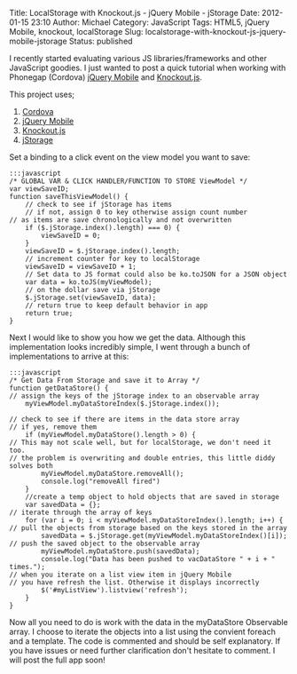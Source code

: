 Title: LocalStorage with Knockout.js - jQuery Mobile - jStorage
Date: 2012-01-15 23:10
Author: Michael
Category: JavaScript 
Tags: HTML5, jQuery Mobile, knockout, localStorage
Slug: localstorage-with-knockout-js-jquery-mobile-jstorage
Status: published

I recently started evaluating various JS libraries/frameworks and other
JavaScript goodies. I just wanted to post a quick tutorial when working
with Phonegap (Cordova) [jQuery Mobile](http://jquerymobile.com/) and
[Knockout.js](http://knockoutjs.com/).

This project uses;

1.  [Cordova](http://incubator.apache.org/projects/callback.html)
2.  [jQuery Mobile](http://jquerymobile.com/)
3.  [Knockout.js](http://knockoutjs.com)
4.  [jStorage](http://www.jstorage.info/)

Set a binding to a click event on the view model you want to save:

    :::javascript
    /* GLOBAL VAR & CLICK HANDLER/FUNCTION TO STORE ViewModel */
    var viewSaveID;
    function saveThisViewModel() {
        // check to see if jStorage has items
        // if not, assign 0 to key otherwise assign count number 
    // as items are save chronologically and not overwritten
        if ($.jStorage.index().length) === 0) {
            viewSaveID = 0;
        }
        viewSaveID = $.jStorage.index().length;
        // increment counter for key to localStorage
        viewSaveID = viewSaveID + 1;
        // Set data to JS format could also be ko.toJSON for a JSON object
        var data = ko.toJS(myViewModel);
        // on the dollar save via jStorage
        $.jStorage.set(viewSaveID, data);
        // return true to keep default behavior in app
        return true;
    }
    

Next I would like to show you how we get the data. Although this
implementation looks incredibly simple, I went through a bunch of
implementations to arrive at this:

    :::javascript
    /* Get Data From Storage and save it to Array */
    function getDataStore() {
    // assign the keys of the jStorage index to an observable array
        myViewModel.myDataStoreIndex($.jStorage.index());
        
    // check to see if there are items in the data store array
    // if yes, remove them 
        if (myViewModel.myDataStore().length > 0) {
    // This may not scale well, but for localStorage, we don't need it too.
    // the problem is overwriting and double entries, this little diddy solves both
            myViewModel.myDataStore.removeAll();
            console.log("removeAll fired")
        }
        //create a temp object to hold objects that are saved in storage
        var savedData = {};
    // iterate through the array of keys
        for (var i = 0; i < myViewModel.myDataStoreIndex().length; i++) {
    // pull the objects from storage based on the keys stored in the array
            savedData = $.jStorage.get(myViewModel.myDataStoreIndex()[i]);
    // push the saved object to the observable array
            myViewModel.myDataStore.push(savedData);
            console.log("Data has been pushed to vacDataStore " + i + " times.");
    // when you iterate on a list view item in jQuery Mobile 
    // you have refresh the list. Otherwise it displays incorrectly
            $('#myListView').listview('refresh');
        }
    }
    

Now all you need to do is work with the data in the myDataStore
Observable array. I choose to iterate the objects into a list using the
convient foreach and a template. The code is commented and should be
self explanatory. If you have issues or need further clarification don't
hesitate to comment. I will post the full app soon!
